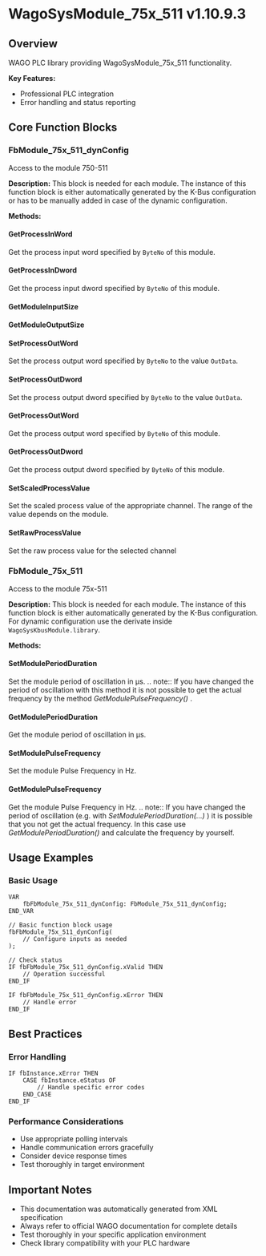 # WagoSysModule_75x_511 v1.10.9.3

## Overview
WAGO PLC library providing WagoSysModule_75x_511 functionality.

**Key Features:**
- Professional PLC integration
- Error handling and status reporting

## Core Function Blocks

### FbModule_75x_511_dynConfig
Access to the module 750-511

**Description:**
This block is needed for each module. The instance of this function block is either automatically generated by the K-Bus configuration or has to be manually added in case of the dynamic configuration.

**Methods:**

#### GetProcessInWord
Get the process input word specified by ``ByteNo`` of this module.

#### GetProcessInDword
Get the process input dword specified by ``ByteNo`` of this module.

#### GetModuleInputSize
#### GetModuleOutputSize
#### SetProcessOutWord
Set the process output word specified by ``ByteNo`` to the value ``OutData``.

#### SetProcessOutDword
Set the process output dword specified by ``ByteNo`` to the value ``OutData``.

#### GetProcessOutWord
Get the process output word specified by ``ByteNo`` of this module.

#### GetProcessOutDword
Get the process output dword specified by ``ByteNo`` of this module.

#### SetScaledProcessValue
Set the scaled process value of the appropriate channel. The range of the value depends on the module.

#### SetRawProcessValue
Set the raw process value for the selected channel

### FbModule_75x_511
Access to the module 75x-511

**Description:**
This block is needed for each module. The instance of this function block is either automatically generated by the K-Bus configuration. For dynamic configuration use the derivate inside ``WagoSysKbusModule.library``.

**Methods:**

#### SetModulePeriodDuration
Set the module period of oscillation in µs. .. note:: If you have changed the period of oscillation with this method it is not possible to get the actual frequency by the method *GetModulePulseFrequency()* .

#### GetModulePeriodDuration
Get the module period of oscillation in µs.

#### SetModulePulseFrequency
Set the module Pulse Frequency in Hz.

#### GetModulePulseFrequency
Get the module Pulse Frequency in Hz. .. note:: If you have changed the period of oscillation (e.g. with *SetModulePeriodDuration(...)* ) it is possible that you not get the actual frequency. In this case use *GetModulePeriodDuration()* and calculate the frequency by yourself.

## Usage Examples

### Basic Usage
```iec
VAR
    fbFbModule_75x_511_dynConfig: FbModule_75x_511_dynConfig;
END_VAR

// Basic function block usage
fbFbModule_75x_511_dynConfig(
    // Configure inputs as needed
);

// Check status
IF fbFbModule_75x_511_dynConfig.xValid THEN
    // Operation successful
END_IF

IF fbFbModule_75x_511_dynConfig.xError THEN
    // Handle error
END_IF
```

## Best Practices

### Error Handling
```iec
IF fbInstance.xError THEN
    CASE fbInstance.eStatus OF
        // Handle specific error codes
    END_CASE
END_IF
```

### Performance Considerations
- Use appropriate polling intervals
- Handle communication errors gracefully
- Consider device response times
- Test thoroughly in target environment

## Important Notes

- This documentation was automatically generated from XML specification
- Always refer to official WAGO documentation for complete details
- Test thoroughly in your specific application environment
- Check library compatibility with your PLC hardware

